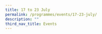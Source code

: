 ```yaml
---
title: 17 to 23 July
permalink: /programmes/events/17-23-july/
description: ""
third_nav_title: Events
---
```

